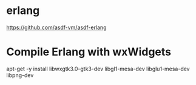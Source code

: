 # erlang

https://github.com/asdf-vm/asdf-erlang

# Compile Erlang with wxWidgets

apt-get -y install libwxgtk3.0-gtk3-dev libgl1-mesa-dev libglu1-mesa-dev libpng-dev
